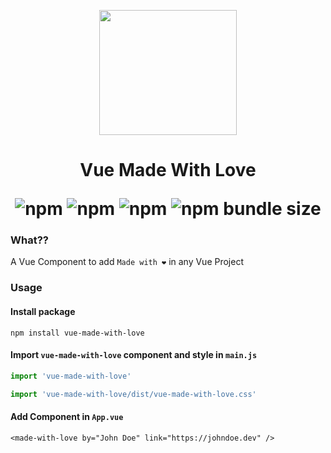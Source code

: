 <p align="center">
  <img width="220" height="200" src="https://i.ibb.co/NLwtRXL/vue-made-with-love.png">
</p>
<h1 align="center">
  Vue Made With Love
</p>
<img alt="npm" src="https://img.shields.io/badge/style-standard-brightgreen?style=for-the-badge&logo=appveyor">
<img alt="npm" src="https://img.shields.io/npm/v/vue-made-with-love?style=for-the-badge&logo=appveyor">
<img alt="npm" src="https://img.shields.io/npm/dy/vue-made-with-love?style=for-the-badge&logo=appveyor">
<img alt="npm bundle size" src="https://img.shields.io/bundlephobia/min/vue-made-with-love?style=for-the-badge&logo=appveyor">

### What??

A Vue Component to add `Made with ❤️` in any Vue Project

### Usage

#### Install package

```npm
npm install vue-made-with-love
```

#### Import `vue-made-with-love` component and style in `main.js`

```js
import 'vue-made-with-love'

import 'vue-made-with-love/dist/vue-made-with-love.css'
```

#### Add Component in `App.vue`

```vue
<made-with-love by="John Doe" link="https://johndoe.dev" />
```
